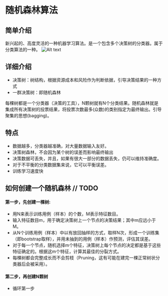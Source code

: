 # 随机森林算法

## 简单介绍
新兴起的、高度灵活的一种机器学习算法。是一个包含多个决策树的分类器。属于分类算法的一种。
![Alt text](https://img-blog.csdn.net/20160418213046099 "机器学习大分类")


## 详细介绍
 - 决策树：树结构，根据资源成本和风险作为判断依据，引导决策结果的一种方式
 - 一群决策树：即随机森林  
 
每棵树都是一个分类器（决策的工具），N颗树就有N个分类结果。随机森林就是集成所有决策树的投票结果，将投票次数最多(众数)的类别指定为最终输出。引导聚集的思想(bagging)。

## 特点
 - 数据越多，分类器越准确，对大量数据输入友好。
 - 决策树森林，不会因为某个树的误差而影响最终输出
 - 决策数据可丢失，并且，如果有很大一部分的数据丢失，仍可以维持准确度。
 - 对于不平衡的分类数据集来说，它可以平衡误差。
 - 训练学习速度快  
 
## 如何创建一个随机森林 // TODO
#### 第一步，先创建一棵树:
 - 用N来表示训练用例（样本）的个数，M表示特征数目。
 - 输入特征数目m，用于确定决策树上一个节点的决策结果；其中m应远小于M。
 - 从N个训练用例（样本）中以有放回抽样的方式，取样N次，形成一个训练集（即bootstrap取样），并用未抽到的用例（样本）作预测，评估其误差。
 - 对于每一个节点，随机选择m个特征，决策树上每个节点的决定都是基于这些特征确定的。根据这m个特征，计算其最佳的分裂方式。
 - 每棵树都会完整成长而不会剪枝（Pruning，这有可能在建完一棵正常树状分类器后会被采用）。  
 
#### 第二步，再创建N颗树
 - 循环第一步